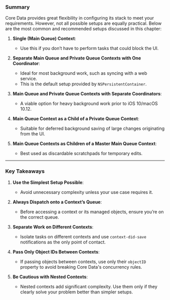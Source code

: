 ### **Summary**

Core Data provides great flexibility in configuring its stack to meet your requirements. However, not all possible setups are equally practical. Below are the most common and recommended setups discussed in this chapter:

1. **Single (Main Queue) Context**:  
   - Use this if you don’t have to perform tasks that could block the UI.

2. **Separate Main Queue and Private Queue Contexts with One Coordinator**:  
   - Ideal for most background work, such as syncing with a web service.  
   - This is the default setup provided by `NSPersistentContainer`.

3. **Main Queue and Private Queue Contexts with Separate Coordinators**:  
   - A viable option for heavy background work prior to iOS 10/macOS 10.12.

4. **Main Queue Context as a Child of a Private Queue Context**:  
   - Suitable for deferred background saving of large changes originating from the UI.

5. **Main Queue Contexts as Children of a Master Main Queue Context**:  
   - Best used as discardable scratchpads for temporary edits.

---

### **Key Takeaways**

1. **Use the Simplest Setup Possible**:  
   - Avoid unnecessary complexity unless your use case requires it.

2. **Always Dispatch onto a Context’s Queue**:  
   - Before accessing a context or its managed objects, ensure you’re on the correct queue.

3. **Separate Work on Different Contexts**:  
   - Isolate tasks on different contexts and use `context-did-save` notifications as the only point of contact.

4. **Pass Only Object IDs Between Contexts**:  
   - If passing objects between contexts, use only their `objectID` property to avoid breaking Core Data's concurrency rules.

5. **Be Cautious with Nested Contexts**:  
   - Nested contexts add significant complexity. Use them only if they clearly solve your problem better than simpler setups.
